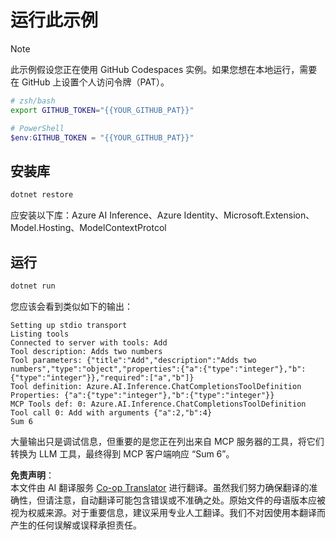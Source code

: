 <!--
CO_OP_TRANSLATOR_METADATA:
{
  "original_hash": "c40c54fa74ded9c223bc0ebfc8a2de7c",
  "translation_date": "2025-06-18T05:50:04+00:00",
  "source_file": "03-GettingStarted/03-llm-client/solution/dotnet/README.md",
  "language_code": "zh"
}
-->
# 运行此示例

> [!NOTE]  
> 此示例假设您正在使用 GitHub Codespaces 实例。如果您想在本地运行，需要在 GitHub 上设置个人访问令牌（PAT）。  
>  
> ```bash
> # zsh/bash
> export GITHUB_TOKEN="{{YOUR_GITHUB_PAT}}"
> ```  
>  
> ```powershell
> # PowerShell
> $env:GITHUB_TOKEN = "{{YOUR_GITHUB_PAT}}"
> ```

## 安装库

```sh
dotnet restore
```

应安装以下库：Azure AI Inference、Azure Identity、Microsoft.Extension、Model.Hosting、ModelContextProtcol

## 运行

```sh 
dotnet run
```

您应该会看到类似如下的输出：

```text
Setting up stdio transport
Listing tools
Connected to server with tools: Add
Tool description: Adds two numbers
Tool parameters: {"title":"Add","description":"Adds two numbers","type":"object","properties":{"a":{"type":"integer"},"b":{"type":"integer"}},"required":["a","b"]}
Tool definition: Azure.AI.Inference.ChatCompletionsToolDefinition
Properties: {"a":{"type":"integer"},"b":{"type":"integer"}}
MCP Tools def: 0: Azure.AI.Inference.ChatCompletionsToolDefinition
Tool call 0: Add with arguments {"a":2,"b":4}
Sum 6
```

大量输出只是调试信息，但重要的是您正在列出来自 MCP 服务器的工具，将它们转换为 LLM 工具，最终得到 MCP 客户端响应 “Sum 6”。

**免责声明**：  
本文件由 AI 翻译服务 [Co-op Translator](https://github.com/Azure/co-op-translator) 进行翻译。虽然我们努力确保翻译的准确性，但请注意，自动翻译可能包含错误或不准确之处。原始文件的母语版本应被视为权威来源。对于重要信息，建议采用专业人工翻译。我们不对因使用本翻译而产生的任何误解或误释承担责任。